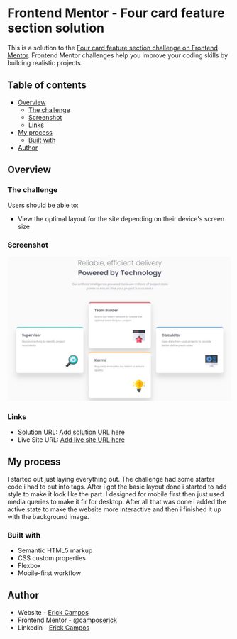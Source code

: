 # Frontend Mentor - Four card feature section solution

This is a solution to the [Four card feature section challenge on Frontend Mentor](https://www.frontendmentor.io/challenges/four-card-feature-section-weK1eFYK). Frontend Mentor challenges help you improve your coding skills by building realistic projects.

## Table of contents

- [Overview](#overview)
  - [The challenge](#the-challenge)
  - [Screenshot](#screenshot)
  - [Links](#links)
- [My process](#my-process)
  - [Built with](#built-with)
- [Author](#author)

## Overview

### The challenge

Users should be able to:

- View the optimal layout for the site depending on their device's screen size

### Screenshot

![screenshot](./images/screenshot.JPG 'Screenshot')

### Links

- Solution URL: [Add solution URL here](https://your-solution-url.com)
- Live Site URL: [Add live site URL here](https://your-live-site-url.com)

## My process

I started out just laying everything out. The challenge had some starter code i had to put into tags. After i got the basic layout done i started to add style to make it look like the part. I designed for mobile first then just used media queries to make it fir for desktop. After all that was done i added the active state to make the website more interactive and then i finished it up with the background image.

### Built with

- Semantic HTML5 markup
- CSS custom properties
- Flexbox
- Mobile-first workflow

## Author

- Website - [Erick Campos](https://www.your-site.com)
- Frontend Mentor - [@camposerick](https://www.frontendmentor.io/profile/camposerick)
- Linkedin - [Erick Campos](https://www.linkedin.com/in/camposerick/)
